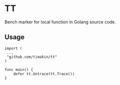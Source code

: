 TT
==========
Bench marker for local function in Golang source code.

Usage
----------
```
import (
 ...
 "github.com/timakin/tt"
)

func main() {
    defer tt.Untrace(tt.Trace())
}
```
